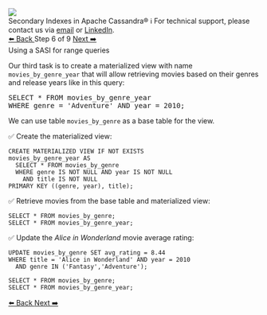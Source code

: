 <!-- TOP -->
<div class="top">
  <img src="https://datastax-academy.github.io/katapod-shared-assets/images/ds-academy-logo.svg" />
  <div class="scenario-title-section">
    <span class="scenario-title">Secondary Indexes in Apache Cassandra®</span>
    <span class="scenario-subtitle">ℹ️ For technical support, please contact us via <a href="mailto:aleksandr.volochnev@datastax.com">email</a> or <a href="https://dtsx.io/aleks">LinkedIn</a>.</span> 
  </div>
</div>

<!-- NAVIGATION -->
<div id="navigation-top" class="navigation-top">
 <a href='command:katapod.loadPage?[{"step":"step5"}]'
   class="btn btn-dark navigation-top-left">⬅️ Back
 </a>
<span class="step-count"> Step 6 of 9</span>
 <a href='command:katapod.loadPage?[{"step":"step7"}]' 
    class="btn btn-dark navigation-top-right">Next ➡️
  </a>
</div>

<!-- CONTENT -->

<div class="step-title">Using a SASI for range queries</div>

Our third task is to create a materialized view with name `movies_by_genre_year` that will allow retrieving 
movies based on their genres and release years like in this query:

<pre class="non-executable-code">
SELECT * FROM movies_by_genre_year
WHERE genre = 'Adventure' AND year = 2010;
</pre>

We can use table `movies_by_genre` as a base table for the view.

✅ Create the materialized view:
```
CREATE MATERIALIZED VIEW IF NOT EXISTS 
movies_by_genre_year AS 
  SELECT * FROM movies_by_genre
  WHERE genre IS NOT NULL AND year IS NOT NULL
    AND title IS NOT NULL
PRIMARY KEY ((genre, year), title);
```

✅ Retrieve movies from the base table and materialized view:
```
SELECT * FROM movies_by_genre;
SELECT * FROM movies_by_genre_year;
```

✅ Update the *Alice in Wonderland* movie average rating:
```
UPDATE movies_by_genre SET avg_rating = 8.44 
WHERE title = 'Alice in Wonderland' AND year = 2010
  AND genre IN ('Fantasy','Adventure');

SELECT * FROM movies_by_genre;
SELECT * FROM movies_by_genre_year;
```

<!-- NAVIGATION -->
<div id="navigation-bottom" class="navigation-bottom">
 <a href='command:katapod.loadPage?[{"step":"step5"}]'
   class="btn btn-dark navigation-bottom-left">⬅️ Back
 </a>
 <a href='command:katapod.loadPage?[{"step":"step7"}]'
    class="btn btn-dark navigation-bottom-right">Next ➡️
  </a>
</div>

